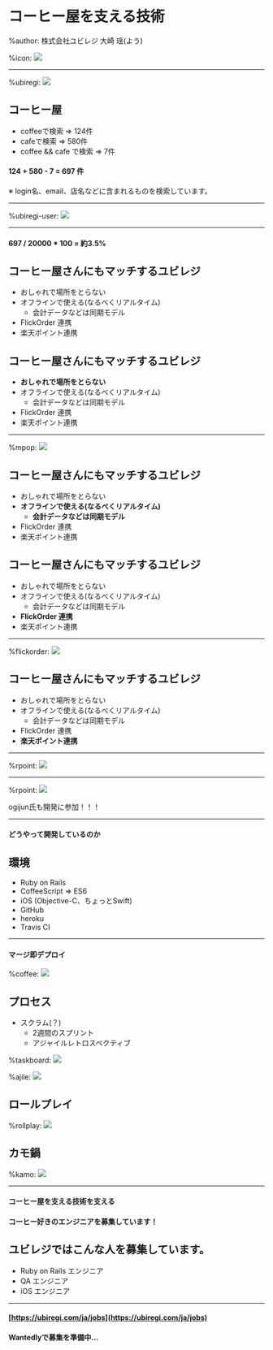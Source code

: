 # コーヒー屋を支える技術

%author: 株式会社ユビレジ 大崎 瑶(よう)

%icon: ![](youchan.jpg)

---

%ubiregi: ![](ubiregi.png)

## コーヒー屋

* coffeeで検索 => 124件
* cafeで検索 => 580件
* coffee && cafe で検索 => 7件

#### 124 + 580 - 7 = 697 件

※ login名、email、店名などに含まれるものを検索しています。

---

%ubiregi-user: ![](20thousand.png)

---

#### 697 / 20000 * 100 = 約3.5%

## コーヒー屋さんにもマッチするユビレジ

* おしゃれで場所をとらない
* オフラインで使える(なるべくリアルタイム)
    - 会計データなどは同期モデル
* FlickOrder 連携
* 楽天ポイント連携

## コーヒー屋さんにもマッチするユビレジ

* **おしゃれで場所をとらない**
* オフラインで使える(なるべくリアルタイム)
    - 会計データなどは同期モデル
* FlickOrder 連携
* 楽天ポイント連携

---

%mpop: ![](mpop.png)

## コーヒー屋さんにもマッチするユビレジ

* おしゃれで場所をとらない
* **オフラインで使える(なるべくリアルタイム)**
    - **会計データなどは同期モデル**
* FlickOrder 連携
* 楽天ポイント連携

## コーヒー屋さんにもマッチするユビレジ

* おしゃれで場所をとらない
* オフラインで使える(なるべくリアルタイム)
    - 会計データなどは同期モデル
* **FlickOrder 連携**
* 楽天ポイント連携

---

%flickorder: ![](flickorder.png)

## コーヒー屋さんにもマッチするユビレジ

* おしゃれで場所をとらない
* オフラインで使える(なるべくリアルタイム)
    - 会計データなどは同期モデル
* FlickOrder 連携
* **楽天ポイント連携**

---

%rpoint: ![](rpoint.jpg)

---

%rpoint: ![](rpoint.jpg)

<div class="ogijun"><p>ogijun氏も開発に参加！！！</p></div>

---
#### どうやって開発しているのか

## 環境

* Ruby on Rails
* CoffeeScript => ES6
* iOS (Objective-C、ちょっとSwift)
* GitHub
* heroku
* Travis CI

---

#### マージ即デプロイ

%coffee: ![](coffee.jpg)

## プロセス

* スクラム(？)
    - 2週間のスプリント
    - アジャイルレトロスペクティブ

%taskboard: ![](taskboard.jpg)

%ajile: ![](ajile.jpg)

## ロールプレイ

%rollplay: ![](rollplay.jpg)

## カモ鍋

%kamo: ![](kamo.jpg)

----

#### コーヒー屋を支える技術を支える
#### コーヒー好きのエンジニアを募集しています！

## ユビレジではこんな人を募集しています。

* Ruby on Rails エンジニア
* QA エンジニア
* iOS エンジニア

---

#### [https://ubiregi.com/ja/jobs](https://ubiregi.com/ja/jobs)

#### Wantedlyで募集を準備中…
